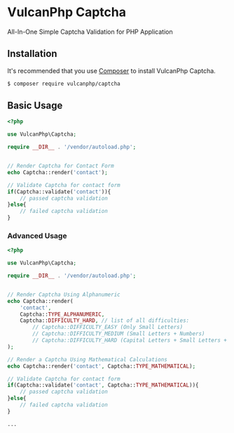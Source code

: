 # VulcanPhp Captcha
All-In-One Simple Captcha Validation for PHP Application

## Installation

It's recommended that you use [Composer](https://getcomposer.org/) to install VulcanPhp Captcha.

```bash
$ composer require vulcanphp/captcha
```

## Basic Usage
```php
<?php

use VulcanPhp\Captcha;

require __DIR__ . '/vendor/autoload.php';


// Render Captcha for Contact Form
echo Captcha::render('contact');

// Validate Captcha for contact form
if(Captcha::validate('contact')){
    // passed captcha validation
}else{
    // failed captcha validation
}

```

### Advanced Usage
```php
<?php

use VulcanPhp\Captcha;

require __DIR__ . '/vendor/autoload.php';


// Render Captcha Using Alphanumeric
echo Captcha::render(
    'contact',
    Captcha::TYPE_ALPHANUMERIC,
    Captcha::DIFFICULTY_HARD, // list of all difficulties:
        // Captcha::DIFFICULTY_EASY (Only Small Letters)
        // Captcha::DIFFICULTY_MEDIUM (Small Letters + Numbers)
        // Captcha::DIFFICULTY_HARD (Capital Letters + Small Letters + Numbers)
);

// Render a Captcha Using Mathematical Calculations
echo Captcha::render('contact', Captcha::TYPE_MATHEMATICAL);

// Validate Captcha for contact form
if(Captcha::validate('contact', Captcha::TYPE_MATHEMATICAL)){
    // passed captcha validation
}else{
    // failed captcha validation
}

...
```
